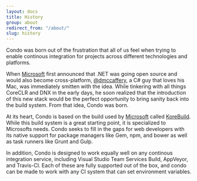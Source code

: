 ```yaml
---
layout: docs
title: History
group: about
redirect_from: "/about/"
slug: history
---
```


Condo was born out of the frustration that all of us feel when trying to enable continous integration for projects across
different technologies and platforms.

When [Microsoft](http://www.microsoft.com) first announced that .NET was going open source and would also become cross-platform,
[@dmccaffery](https://github.com/dmccaffery), a C# guy that loves his Mac, was immediately smitten with the idea. While tinkering
with all things CoreCLR and DNX in the early days, he soon realized that the introduction of this new stack would be the perfect opportunity
to bring sanity back into the build system. From that idea, Condo was born.

At its heart, Condo is based on the build used by [Microsoft](http://www.microsoft.com) called [KoreBuild](https://github.com/aspnet/universe).
While this build system is a great starting point, it is specialized to Microsofts needs. Condo seeks to fill in the gaps for web developers with
its native support for package managers like Gem, npm, and bower as well as task runners like Grunt and Gulp.

In addition, Condo is designed to work equally well on any continous integration service, including Visual Studio Team Services Build, AppVeyor,
and Travis-CI. Each of these are fully supported out of the box, and condo can be made to work with any CI system that can set environment variables.